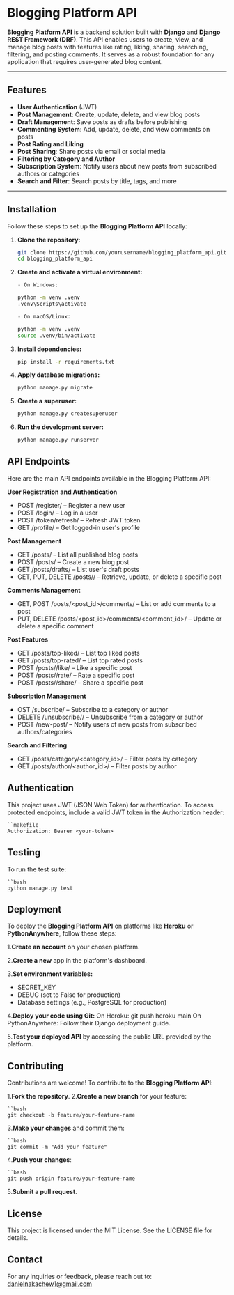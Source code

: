 # Blogging Platform API

**Blogging Platform API** is a backend solution built with **Django** and **Django REST Framework (DRF)**. This API enables users to create, view, and manage blog posts with features like rating, liking, sharing, searching, filtering, and posting comments. It serves as a robust foundation for any application that requires user-generated blog content.

---

## Features

- **User Authentication** (JWT)
- **Post Management**: Create, update, delete, and view blog posts
- **Draft Management**: Save posts as drafts before publishing
- **Commenting System**: Add, update, delete, and view comments on posts
- **Post Rating and Liking**
- **Post Sharing**: Share posts via email or social media
- **Filtering by Category and Author**
- **Subscription System**: Notify users about new posts from subscribed authors or categories
- **Search and Filter**: Search posts by title, tags, and more

---

## Installation

Follow these steps to set up the **Blogging Platform API** locally:

1. **Clone the repository:**
   ```bash
   git clone https://github.com/yourusername/blogging_platform_api.git
   cd blogging_platform_api

2. **Create and activate a virtual environment:**
    ```bash
    - On Windows:
   
    python -m venv .venv
    .venv\Scripts\activate

    - On macOS/Linux:
    
    python -m venv .venv
    source .venv/bin/activate

3. **Install dependencies:**
    ```bash
    pip install -r requirements.txt

4. **Apply database migrations:**
    ```bash
    python manage.py migrate

5. **Create a superuser:**
    ```bash
    python manage.py createsuperuser

6. **Run the development server:**
    ```bash
    python manage.py runserver


## API Endpoints

Here are the main API endpoints available in the Blogging Platform API:

**User Registration and Authentication**

- POST /register/ – Register a new user
- POST /login/ – Log in a user
- POST /token/refresh/ – Refresh JWT token
- GET /profile/ – Get logged-in user's profile

**Post Management**

- GET /posts/ – List all published blog posts
- POST /posts/ – Create a new blog post
- GET /posts/drafts/ – List user's draft posts
- GET, PUT, DELETE /posts/<id>/ – Retrieve, update, or delete a specific post

**Comments Management**

- GET, POST /posts/<post_id>/comments/ – List or add comments to a post
- PUT, DELETE /posts/<post_id>/comments/<comment_id>/ – Update or delete a specific comment

**Post Features**

- GET /posts/top-liked/ – List top liked posts
- GET /posts/top-rated/ – List top rated posts
- POST /posts/<id>/like/ – Like a specific post
- POST /posts/<id>/rate/ – Rate a specific post
- POST /posts/<id>/share/ – Share a specific post

**Subscription Management**

- OST /subscribe/ – Subscribe to a category or author
- DELETE /unsubscribe/<id>/ – Unsubscribe from a category or author
- POST /new-post/ – Notify users of new posts from subscribed authors/categories

**Search and Filtering**

- GET /posts/category/<category_id>/ – Filter posts by category
- GET /posts/author/<author_id>/ – Filter posts by author


## Authentication

This project uses JWT (JSON Web Token) for authentication. To access protected endpoints, include a valid JWT token in the Authorization header:

    ``makefile
    Authorization: Bearer <your-token>


## Testing

To run the test suite:

    ``bash
    python manage.py test


## Deployment

To deploy the **Blogging Platform API** on platforms like **Heroku** or **PythonAnywhere**, follow these steps:

1.**Create an account** on your chosen platform.

2.**Create a new** app in the platform's dashboard.

3.**Set environment variables:**
- SECRET_KEY
- DEBUG (set to False for production)
- Database settings (e.g., PostgreSQL for production)

4.**Deploy your code using Git:**
On Heroku: git push heroku main
On PythonAnywhere: Follow their Django deployment guide.

5.**Test your deployed API** by accessing the public URL provided by the platform.


## Contributing

Contributions are welcome! To contribute to the **Blogging Platform API**:

1.**Fork the repository**.
2.**Create a new branch** for your feature:

    ``bash
    git checkout -b feature/your-feature-name

3.**Make your changes** and commit them:

    ``bash
    git commit -m "Add your feature"

4.**Push your changes**:

    ``bash
    git push origin feature/your-feature-name

5.**Submit a pull request**.


## License

This project is licensed under the MIT License. See the LICENSE file for details.


## Contact

For any inquiries or feedback, please reach out to: danielnakachew1@gmail.com


